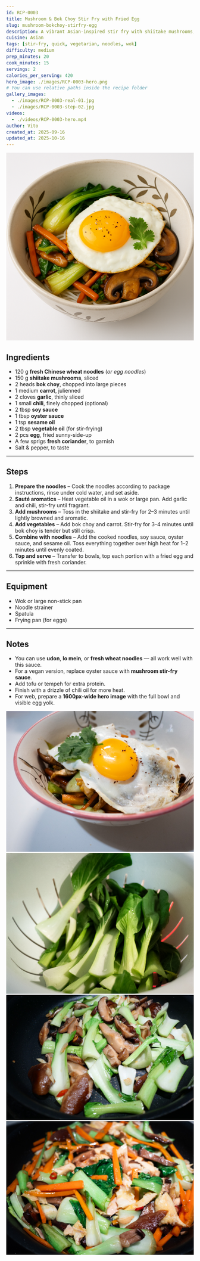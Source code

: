 ```yaml
---
id: RCP-0003
title: Mushroom & Bok Choy Stir Fry with Fried Egg
slug: mushroom-bokchoy-stirfry-egg
description: A vibrant Asian-inspired stir fry with shiitake mushrooms, bok choy, carrots, and coriander — finished with a golden fried egg on top.
cuisine: Asian
tags: [stir-fry, quick, vegetarian, noodles, wok]
difficulty: medium
prep_minutes: 20
cook_minutes: 15
servings: 2
calories_per_serving: 420
hero_image: ./images/RCP-0003-hero.png
# You can use relative paths inside the recipe folder
gallery_images:
  - ./images/RCP-0003-real-01.jpg
  - ./images/RCP-0003-step-02.jpg
videos:
  - ./videos/RCP-0003-hero.mp4
author: Vito
created_at: 2025-09-16
updated_at: 2025-10-16
---
```


![Mushroom & Bok Choy Stir Fry with Fried Egg Final](./images/RCP-0003-hero.png)

## Ingredients

* 120 g **fresh Chinese wheat noodles** (*or egg noodles*)
* 150 g **shiitake mushrooms**, sliced
* 2 heads **bok choy**, chopped into large pieces
* 1 medium **carrot**, julienned
* 2 cloves **garlic**, thinly sliced
* 1 small **chili**, finely chopped (optional)
* 2 tbsp **soy sauce**
* 1 tbsp **oyster sauce**
* 1 tsp **sesame oil**
* 2 tbsp **vegetable oil** (for stir-frying)
* 2 pcs **egg**, fried sunny-side-up
* A few sprigs **fresh coriander**, to garnish
* Salt & pepper, to taste

---

## Steps

1. **Prepare the noodles** – Cook the noodles according to package instructions, rinse under cold water, and set aside.
2. **Sauté aromatics** – Heat vegetable oil in a wok or large pan. Add garlic and chili, stir-fry until fragrant.
3. **Add mushrooms** – Toss in the shiitake and stir-fry for 2–3 minutes until lightly browned and aromatic.
4. **Add vegetables** – Add bok choy and carrot. Stir-fry for 3–4 minutes until bok choy is tender but still crisp.
5. **Combine with noodles** – Add the cooked noodles, soy sauce, oyster sauce, and sesame oil. Toss everything together over high heat for 1–2 minutes until evenly coated.
6. **Top and serve** – Transfer to bowls, top each portion with a fried egg and sprinkle with fresh coriander.

---

## Equipment

* Wok or large non-stick pan
* Noodle strainer
* Spatula
* Frying pan (for eggs)

---

## Notes

* You can use **udon**, **lo mein**, or **fresh wheat noodles** — all work well with this sauce.
* For a vegan version, replace oyster sauce with **mushroom stir-fry sauce**.
* Add tofu or tempeh for extra protein.
* Finish with a drizzle of chili oil for more heat.
* For web, prepare a **1600px-wide hero image** with the full bowl and visible egg yolk.

![Mushroom & Bok Choy Stir Fry with Fried Egg Final](./images/RCP-0003-real-01.jpg)
![Mushroom & Bok Choy Stir Fry with Fried Egg Step 1](./images/RCP-0003-real-02.jpg)
![Mushroom & Bok Choy Stir Fry with Fried Egg Step 2](./images/RCP-0003-real-03.jpg)
![Mushroom & Bok Choy Stir Fry with Fried Egg Step 3](./images/RCP-0003-real-04.jpg)

